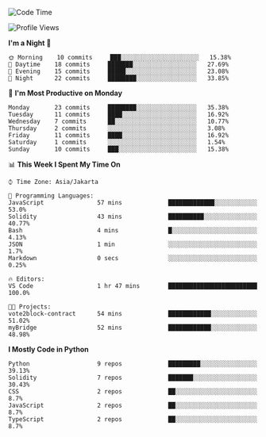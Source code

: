<!--START_SECTION:waka-->
![Code Time](http://img.shields.io/badge/Code%20Time-1%2C312%20hrs%2025%20mins-blue)

![Profile Views](http://img.shields.io/badge/Profile%20Views-1-blue)

**I'm a Night 🦉** 

```text
🌞 Morning    10 commits     ███░░░░░░░░░░░░░░░░░░░░░░   15.38% 
🌆 Daytime    18 commits     ███████░░░░░░░░░░░░░░░░░░   27.69% 
🌃 Evening    15 commits     █████░░░░░░░░░░░░░░░░░░░░   23.08% 
🌙 Night      22 commits     ████████░░░░░░░░░░░░░░░░░   33.85%

```
📅 **I'm Most Productive on Monday** 

```text
Monday       23 commits     ████████░░░░░░░░░░░░░░░░░   35.38% 
Tuesday      11 commits     ████░░░░░░░░░░░░░░░░░░░░░   16.92% 
Wednesday    7 commits      ██░░░░░░░░░░░░░░░░░░░░░░░   10.77% 
Thursday     2 commits      ░░░░░░░░░░░░░░░░░░░░░░░░░   3.08% 
Friday       11 commits     ████░░░░░░░░░░░░░░░░░░░░░   16.92% 
Saturday     1 commits      ░░░░░░░░░░░░░░░░░░░░░░░░░   1.54% 
Sunday       10 commits     ███░░░░░░░░░░░░░░░░░░░░░░   15.38%

```


📊 **This Week I Spent My Time On** 

```text
⌚︎ Time Zone: Asia/Jakarta

💬 Programming Languages: 
JavaScript               57 mins             █████████████░░░░░░░░░░░░   53.0% 
Solidity                 43 mins             ██████████░░░░░░░░░░░░░░░   40.77% 
Bash                     4 mins              █░░░░░░░░░░░░░░░░░░░░░░░░   4.13% 
JSON                     1 min               ░░░░░░░░░░░░░░░░░░░░░░░░░   1.7% 
Markdown                 0 secs              ░░░░░░░░░░░░░░░░░░░░░░░░░   0.25%

🔥 Editors: 
VS Code                  1 hr 47 mins        █████████████████████████   100.0%

🐱‍💻 Projects: 
vote2block-contract      54 mins             ████████████░░░░░░░░░░░░░   51.02% 
myBridge                 52 mins             ████████████░░░░░░░░░░░░░   48.98%

```

**I Mostly Code in Python** 

```text
Python                   9 repos             █████████░░░░░░░░░░░░░░░░   39.13% 
Solidity                 7 repos             ███████░░░░░░░░░░░░░░░░░░   30.43% 
CSS                      2 repos             ██░░░░░░░░░░░░░░░░░░░░░░░   8.7% 
JavaScript               2 repos             ██░░░░░░░░░░░░░░░░░░░░░░░   8.7% 
TypeScript               2 repos             ██░░░░░░░░░░░░░░░░░░░░░░░   8.7%

```



<!--END_SECTION:waka-->
